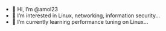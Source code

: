 - 👋 Hi, I’m @amol23
- 👀 I’m interested in Linux, networking, information security...
- 🌱 I’m currently learning performance tuning on Linux...


<!---
amol23/amol23 is a ✨ special ✨ repository because its `README.md` (this file) appears on your GitHub profile.
You can click the Preview link to take a look at your changes.
--->
